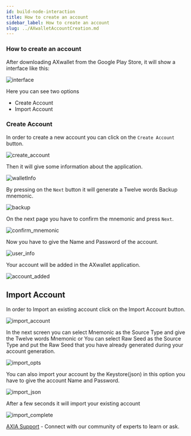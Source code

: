 ```yaml
---
id: build-node-interaction
title: How to create an account
sidebar_label: How to create an account
slug: ../AXwalletAccountCreation.md
---
```



### How to create an account
After downloading AXwallet from the Google Play Store, it will show a interface like this:

![interface](../assets/wallet/wallet_interface.png)

Here you can see two options
* Create Account
* Import Account

### Create Account

In order to create a new account you can click on the `Create Account` button.

![create_account](../assets/wallet/create_account.png)

Then it will give some information about the application.

![walletInfo](../assets/wallet/wallet_info.png)

By pressing on the `Next` button it will generate a Twelve words Backup mnemonic.

![backup](../assets/wallet/backup.png)

On the next page you have to confirm the mnemonic and press `Next`. 

![confirm_mnemonic](../assets/wallet/confirm_mnemonic.png)

Now you have to give the Name and Password of the account. 

![user_info](../assets/wallet/user_info.png)

Your account will be added in the AXwallet application.

![account_added](../assets/wallet/account_added.png)

## Import Account

In order to Import an existing account click on the Import Account button.

![import_account](../assets/wallet/import.png)

In the next screen you can select Mnemonic as the Source Type and give the Twelve words Mnemonic or You can select Raw Seed as the Source Type and put the Raw Seed that you have already generated during your account generation.

![import_opts](../assets/wallet/import_opts.png)

You can also import your account by the Keystore(json) in this option you have to give the account Name and Password.

![import_json](../assets/wallet/import_json.png)

 After a few seconds it will import your existing account

![import_complete](../assets/wallet/import_complete.png)


[AXIA Support](https://discord.gg/ebjsN9ByMb) - Connect with our community of experts to learn or ask.

